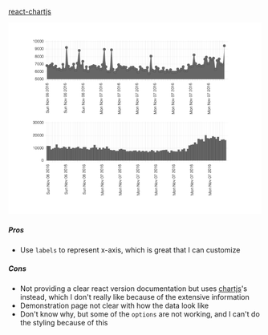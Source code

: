 [react-chartjs](https://github.com/reactjs/react-chartjs)

![react-chartjs](./ui/src/assets/react-chartjs.png)

##### Pros

- Use `labels` to represent x-axis, which is great that I can customize

##### Cons

- Not providing a clear react version documentation but uses [chartjs](http://www.chartjs.org/docs/)'s instead, which I don't really like because of the extensive information
- Demonstration page not clear with how the data look like
- Don't know why, but some of the `options` are not working, and I can't do the styling because of this
